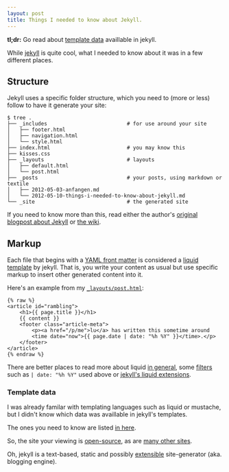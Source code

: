 ```yaml
---
layout: post
title: Things I needed to know about Jekyll.
---
```


**tl;dr:** Go read about [template data][jekyll-template] availlable in
jekyll.

While [jekyll](http://jekyllrb.com) is quite cool, what I needed to know
about it was in a few different places.

## Structure

Jekyll uses a specific folder structure, which you need to (more or
less) follow to have it generate your site:

    $ tree .
    ├── _includes                          # for use around your site
    │   ├── footer.html
    │   ├── navigation.html
    │   └── style.html
    ├── index.html                         # you may know this
    ├── kisses.css
    ├── _layouts                           # layouts
    │   ├── default.html
    │   └── post.html
    ├── _posts                             # your posts, using markdown or textile
    │   ├── 2012-05-03-anfangen.md
    │   └── 2012-05-10-things-i-needed-to-know-about-jekyll.md
    └── _site                              # the generated site

If you need to know more than this, read either the author's [original
blogpost about Jekyll][twp-jekyll] or [the wiki][wiki].

## Markup

Each file that begins with a [YAML front matter][] is considered a
[liquid template][lq-intro] by jekyll. That is, you write your content
as usual but use specific markup to insert other generated content into
it.

Here's an example from my [`_layouts/post.html`](https://github.com/heyLu/heylu.github.com/blob/master/_layouts/post.html):

    {% raw %}
    <article id="rambling">
        <h1>{{ page.title }}</h1>
        {{ content }}
        <footer class="article-meta">
            <p><a href="/p/me">lu</a> has written this sometime around
            <time date="now">{{ page.date | date: "%h %Y" }}</time>.</p>
        </footer>
    </article>
    {% endraw %}

There are better places to read more about liquid [in
general][lq-intro], some [filters][lq-filters] such as `| date: "%h %Y"`
used above or [jekyll's liquid extensions][jekyll-liquid].

### Template data

I was already familar with templating languages such as liquid or
mustache, but I didn't know which data was availlable in jekyll's
templates.

The ones you need to know are listed [in here][jekyll-template].

So, the site your viewing is [open-source][], as are [many other
sites][sites].

Oh, jekyll is a text-based, static and possibly [extensible][jekyllhub]
site-generator (aka. blogging engine).

[jekyll-template]: https://github.com/mojombo/jekyll/wiki/Template-Data
[twp-jekyll]: http://tom.preston-werner.com/2008/11/17/blogging-like-a-hacker.html
[wiki]: https://github.com/mojombo/jekyll/wiki
[YAML front matter]: https://github.com/mojombo/jekyll/wiki/YAML-Front-Matter
[lq-intro]: http://liquidmarkup.org/
[lq-filters]: https://github.com/shopify/liquid/wiki/liquid-for-designers
[jekyll-liquid]: https://github.com/mojombo/jekyll/wiki/Liquid-Extensions
[open-source]: https://github.com/heyLu/heyLu.github.com
[sites]: https://github.com/mojombo/jekyll/wiki/Sites
[jekyllhub]: https://github.com/mojombo/jekyll
